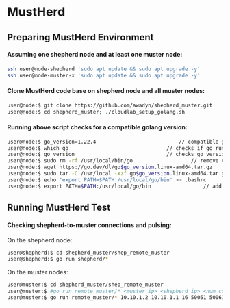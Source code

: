 # MustHerd

## Preparing MustHerd Environment
#### Assuming one shepherd node and at least one muster node:
```bash
ssh user@node-shepherd 'sudo apt update && sudo apt upgrade -y'
ssh user@node-muster-x 'sudo apt update && sudo apt upgrade -y'
```

#### Clone MustHerd code base on shepherd node and all muster nodes:
```bash
user@node:$ git clone https://github.com/awadyn/shepherd_muster.git
user@node:$ cd shepherd_muster; ./cloudlab_setup_golang.sh
```

#### Running above script checks for a compatible golang version:
```bash
user@node:$ go_version=1.22.4							// compatible golang version
user@node:$ which go								// checks if go runtime is installed
user@node:$ go version 								// checks go version
user@node:$ sudo rm -rf /usr/local/bin/go 					// remove current go version
user@node:$ wget https://go.dev/dl/go$go_version.linux-amd64.tar.gz		// download go version
user@node:$ sudo tar -C /usr/local -xzf go$go_version.linux-amd64.tar.gz	// install go locally
user@node:$ echo 'export PATH=$PATH:/usr/local/go/bin' >> .bashrc		// add go binary to bash shell environment
user@node:$ export PATH=$PATH:/usr/local/go/bin					// add go binary to bash shell path
```

## Running MustHerd Test
#### Checking shepherd-to-muster connections and pulsing:
On the shepherd node:
```bash
user@shepherd:$ cd shepherd_muster/shep_remote_muster
user@shepherd:$ go run shepherd/*
```

On the muster nodes:
```bash
user@muster:$ cd shepherd_muster/shep_remote_muster
user@muster:$ #go run remote_muster/* <muster_ip> <shepherd_ip> <num_cores> <pluse_port> <log_port> <ctrl_port> <coord_port> <optional_ip_idx>
user@muster:$ go run remote_muster/* 10.10.1.2 10.10.1.1 16 50051 50061 50071 50081
```

